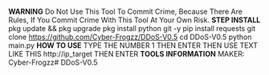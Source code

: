 **WARNING** Do Not Use This Tool To Commit Crime, Because There Are Rules, If You Commit Crime With This Tool At Your Own Risk. **STEP INSTALL** pkg update && pkg upgrade pkg install python git -y pip install requests git clone https://github.com/Cyber-Frogzz/DDoS-V0.5 cd DDoS-V0.5 python main.py **HOW TO USE** TYPE THE NUMBER 1 THEN ENTER THEN USE TEXT LIKE THIS http://ip_target THEN ENTER **TOOLS INFORMATION** MAKER: Cyber-Frogzz# DDoS-V0.5